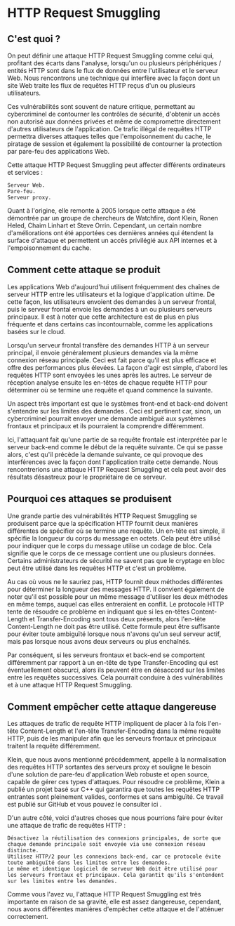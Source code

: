 # HTTP Request Smuggling
## C'est quoi ?
On peut définir une attaque HTTP Request Smuggling comme celui qui, profitant des écarts dans l'analyse, lorsqu'un ou plusieurs périphériques / entités HTTP sont dans le flux de données entre l'utilisateur et le serveur Web. Nous rencontrons une technique qui interfère avec la façon dont un site Web traite les flux de requêtes HTTP reçus d'un ou plusieurs utilisateurs.

Ces vulnérabilités sont souvent de nature critique, permettant au cybercriminel de contourner les contrôles de sécurité, d'obtenir un accès non autorisé aux données privées et même de compromettre directement d'autres utilisateurs de l'application. Ce trafic illégal de requêtes HTTP permettra diverses attaques telles que l'empoisonnement du cache, le piratage de session et également la possibilité de contourner la protection par pare-feu des applications Web.

Cette attaque HTTP Request Smuggling peut affecter différents ordinateurs et services :

    Serveur Web.
    Pare-feu.
    Serveur proxy.

Quant à l'origine, elle remonte à 2005 lorsque cette attaque a été démontrée par un groupe de chercheurs de Watchfire, dont Klein, Ronen Heled, Chaim Linhart et Steve Orrin. Cependant, un certain nombre d'améliorations ont été apportées ces dernières années qui étendent la surface d'attaque et permettent un accès privilégié aux API internes et à l'empoisonnement du cache.

## Comment cette attaque se produit
Les applications Web d'aujourd'hui utilisent fréquemment des chaînes de serveur HTTP entre les utilisateurs et la logique d'application ultime. De cette façon, les utilisateurs envoient des demandes à un serveur frontal, puis le serveur frontal envoie les demandes à un ou plusieurs serveurs principaux. Il est à noter que cette architecture est de plus en plus fréquente et dans certains cas incontournable, comme les applications basées sur le cloud.

Lorsqu'un serveur frontal transfère des demandes HTTP à un serveur principal, il envoie généralement plusieurs demandes via la même connexion réseau principale. Ceci est fait parce qu'il est plus efficace et offre des performances plus élevées. La façon d'agir est simple, d'abord les requêtes HTTP sont envoyées les unes après les autres. Le serveur de réception analyse ensuite les en-têtes de chaque requête HTTP pour déterminer où se termine une requête et quand commence la suivante.

Un aspect très important est que le systèmes front-end et back-end doivent s'entendre sur les limites des demandes . Ceci est pertinent car, sinon, un cybercriminel pourrait envoyer une demande ambiguë aux systèmes frontaux et principaux et ils pourraient la comprendre différemment.

Ici, l'attaquant fait qu'une partie de sa requête frontale est interprétée par le serveur back-end comme le début de la requête suivante. Ce qui se passe alors, c'est qu'il précède la demande suivante, ce qui provoque des interférences avec la façon dont l'application traite cette demande. Nous rencontrerions une attaque HTTP Request Smuggling et cela peut avoir des résultats désastreux pour le propriétaire de ce serveur.

## Pourquoi ces attaques se produisent

Une grande partie des vulnérabilités HTTP Request Smuggling se produisent parce que la spécification HTTP fournit deux manières différentes de spécifier où se termine une requête. Un en-tête est simple, il spécifie la longueur du corps du message en octets. Cela peut être utilisé pour indiquer que le corps du message utilise un codage de bloc. Cela signifie que le corps de ce message contient une ou plusieurs données. Certains administrateurs de sécurité ne savent pas que le cryptage en bloc peut être utilisé dans les requêtes HTTP et c'est un problème.

Au cas où vous ne le sauriez pas, HTTP fournit deux méthodes différentes pour déterminer la longueur des messages HTTP. Il convient également de noter qu'il est possible pour un même message d'utiliser les deux méthodes en même temps, auquel cas elles entreraient en conflit. Le protocole HTTP tente de résoudre ce problème en indiquant que si les en-têtes Content-Length et Transfer-Encoding sont tous deux présents, alors l'en-tête Content-Length ne doit pas être utilisé. Cette formule peut être suffisante pour éviter toute ambiguïté lorsque nous n'avons qu'un seul serveur actif, mais pas lorsque nous avons deux serveurs ou plus enchaînés.

Par conséquent, si les serveurs frontaux et back-end se comportent différemment par rapport à un en-tête de type Transfer-Encoding qui est éventuellement obscurci, alors ils peuvent être en désaccord sur les limites entre les requêtes successives. Cela pourrait conduire à des vulnérabilités et à une attaque HTTP Request Smuggling.

## Comment empêcher cette attaque dangereuse

Les attaques de trafic de requête HTTP impliquent de placer à la fois l'en-tête Content-Length et l'en-tête Transfer-Encoding dans la même requête HTTP, puis de les manipuler afin que les serveurs frontaux et principaux traitent la requête différemment.

Klein, que nous avons mentionné précédemment, appelle à la normalisation des requêtes HTTP sortantes des serveurs proxy et souligne le besoin d'une solution de pare-feu d'application Web robuste et open source, capable de gérer ces types d'attaques. Pour résoudre ce problème, Klein a publié un projet basé sur C++ qui garantira que toutes les requêtes HTTP entrantes sont pleinement valides, conformes et sans ambiguïté. Ce travail est publié sur GitHub et vous pouvez le consulter ici .

D'un autre côté, voici d'autres choses que nous pourrions faire pour éviter une attaque de trafic de requêtes HTTP :

    Désactivez la réutilisation des connexions principales, de sorte que chaque demande principale soit envoyée via une connexion réseau distincte.
    Utilisez HTTP/2 pour les connexions back-end, car ce protocole évite toute ambiguïté dans les limites entre les demandes.
    Le même et identique logiciel de serveur Web doit être utilisé pour les serveurs frontaux et principaux. Cela garantit qu'ils s'entendent sur les limites entre les demandes.

Comme vous l'avez vu, l'attaque HTTP Request Smuggling est très importante en raison de sa gravité, elle est assez dangereuse, cependant, nous avons différentes manières d'empêcher cette attaque et de l'atténuer correctement.

